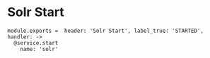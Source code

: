 
# Solr Start

    module.exports =  header: 'Solr Start', label_true: 'STARTED', handler: ->
      @service.start
        name: 'solr'
